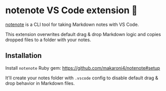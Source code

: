 # notenote VS Code extension :pencil:

[notenote](https://github.com/makaroni4/notenote) is a CLI tool for taking Markdown notes with VS Code.

This extension overwrites default drag & drop Markdown logic and copies dropped files to a folder with your notes.

## Installation

Install `notenote` Ruby gem: https://github.com/makaroni4/notenote#setup

It'll create your notes folder with `.vscode` config to disable default drag & drop behavior in Markdown files.
